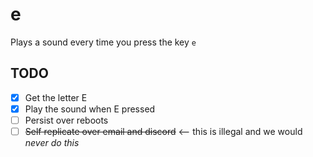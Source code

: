 # e

Plays a sound every time you press the key `e`


## TODO
- [x] Get the letter E
- [x] Play the sound when E pressed
- [ ] Persist over reboots
- [ ] ~~Self replicate over email and discord~~ \<-- this is illegal and we would *never do this*
